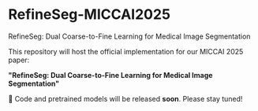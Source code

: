 # RefineSeg-MICCAI2025
RefineSeg: Dual Coarse-to-Fine Learning for Medical Image Segmentation

This repository will host the official implementation for our MICCAI 2025 paper:

**"RefineSeg: Dual Coarse-to-Fine Learning for Medical Image Segmentation"**

📌 Code and pretrained models will be released **soon**. Please stay tuned!
